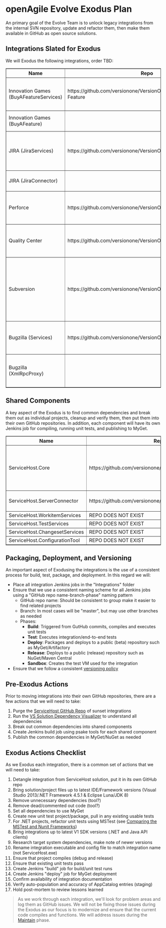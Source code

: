 # openAgile Evolve Exodus Plan

An primary goal of the Evolve Team is to unlock legacy integrations from the internal SVN repository, update and refactor them, then make them available in GitHub as open source solutions.

## Integrations Slated for Exodus

We will Exodus the following integrations, order TBD:

<table border="1" width="100%">
	<tr>
		<th>Name</th>
		<th>Repo</th>
		<th>Dependencies</th>
		<th>Notes</th>
	</tr>
	<tr>
		<td>Innovation Games (BuyAFeatureServices)</td>
		<td>https://github.com/versionone/VersionOne.Integration.Buy-A-Feature</td>
		<td>VersionOne.BuyAFeature</br>VersionOne.ServerConnector</br>VersionOne.ServiceHost.Core</br>Microsoft.Practices</br>Ninject</td>
		<td>Repo contains documentation only.</td>
	</tr>
	<tr>
		<td>Innovation Games (BuyAFeature)</td>
		<td></td>
		<td>VersionOne.ServiceHost.Core</br>Microsoft.Practices</td>
		<td>Repo contains documentation only.</td>
	</tr>
	<tr>
		<td>JIRA (JiraServices)</td>
		<td>https://github.com/versionone/VersionOne.Integration.JIRA</td>
		<td>VersionOne.Jira.Proxy/Connector</br>VersionOne.SDK.APIClient</br>VersionOne.ServerConnector</br>VersionOne.ServiceHost.Core</br>VersionOne.ServiceHost.WorkitemServices</br>Ninject</td>
		<td>Repo contains documentation only.</td>
	</tr>
	<tr>
		<td>JIRA (JiraConnector)</td>
		<td></td>
		<td>VersionOne.ServiceHost.WorkitemServices</td>
		<td>Repo contains documentation only.</td>
	</tr>
	<tr>
		<td>Perforce</td>
		<td>https://github.com/versionone/VersionOne.Integration.Perforce</td>
		<td>VersionOne.ServiceHost.Core</br>VersionOne.ServiceHost.SourceServices</br>Ninject</br>p4api</br>p4dn</td>
		<td>Repo contains documentation only.</td>
	</tr>
	<tr>
		<td>Quality Center</td>
		<td>https://github.com/versionone/VersionOne.Integration.QualityCenter</td>
		<td>VersionOne.ServiceHost.Core</br>VersionOne.ServiceHost.TestServices</br>VersionOne.ServiceHost.WorkitemServices</br>Interop.TDAPIOLEib</br>Ninject</td>
		<td>Repo contains documentation only.</td>
	</tr>
	<tr>
		<td>Subversion</td>
		<td>https://github.com/versionone/VersionOne.Integration.Subversion</td>
		<td>VersionOne.SDK.APIClient</br>VersionOne.ServiceHost.Core</br>log4net</br>Newtonsoft.Json</br>Ninject</br>OAuth2Client</br>SharpSvn</br>SharpSvn.UI</br>FSharp.Data</br>FSharp.Data.DesignTime</td>
		<td>Source code is in repo, buts needs cleanup and verification.</td>
	</tr>
	<tr>
		<td>Bugzilla (Services)</td>
		<td>https://github.com/versionone/VersionOne.Integration.Bugzilla</td>
		<td>VersionOne.Bugzilla.XmlRpcProxy</br>VersionOne.ServiceHost.Core</br>VersionOne.ServiceHost.WorkitemServices</br>Ninject</td>
		<td>Perl scripts code is in repo, but ServiceHost code is not.</td>
	</tr>
	<tr>
		<td>Bugzilla (XmlRpcProxy)</td>
		<td></td>
		<td>CookComuting.XmlRpcV2</td>
		<td>Perl scripts code is in repo, but ServiceHost code is not.</td>
	</tr>
</table>

## Shared Components

A key aspect of the Exodus is to find common dependencies and break them out as individual projects, cleanup and verify them, then put them into their own GitHub repositories. In addition, each component will have its own Jenkins job for compiling, running unit tests, and publishing to MyGet.

<table border="1" width="100%">
	<tr>
		<th>Name</th>
		<th>Repo</th>
		<th>Notes</th>
	</tr>
	<tr>
		<td>ServiceHost.Core</td>
		<td>https://github.com/versionone/VersionOne.ServiceHost.Core</td>
		<td>Source code is in repo, buts needs cleanup and verification.</td>
	</tr>
	<tr>
		<td>ServiceHost.ServerConnector</td>
		<td>https://github.com/versionone/Platform.V1.ServerConnector</td>
		<td>Need to change repo name.</td>
	</tr>
	<tr>
		<td>ServiceHost.WorkitemServices</td>
		<td>REPO DOES NOT EXIST</td>
		<td></td>
	</tr>
	<tr>
		<td>ServiceHost.TestServices</td>
		<td>REPO DOES NOT EXIST</td>
		<td></td>
	</tr>
	<tr>
		<td>ServiceHost.ChangesetServices</td>
		<td>REPO DOES NOT EXIST</td>
		<td></td>
	</tr>
	<tr>
		<td>ServiceHost.ConfigurationTool</td>
		<td>REPO DOES NOT EXIST</td>
		<td></td>
	</tr>
</table>

## Packaging, Deployment, and Versioning

An important aspect of Exodusing the integrations is the use of a consistent process for build, test, package, and deployment. In this regard we will:

* Place all integration Jenkins jobs in the "Integrations" folder
* Ensure that we use a consistent naming scheme for all Jenkins jobs using a "GitHub repo name-branch-phase" naming pattern
	* GitHub repo name: Should be consistent to group make it easier to find related projects
	* Branch: In most cases will be "master", but may use other branches as needed
	* Phases:
		* **Build**: Triggered from GutHub commits, compiles and executes unit tests
		* **Test**: Executes integration/end-to-end tests
		* **Deploy**: Packages and deploys to a public (beta) repository such as MyGet/Artifactory
		* **Release**: Deploys to a public (release) repository such as NuGet/Maven Central
		* **Sandbox**: Creates the test VM used for the integration
* Ensure that we follow a consistent [versioning policy](https://github.com/versionone/openAgile/blob/master/VersionOne/Artifacts/VersioningPolicy.md)


## Pre-Exodus Actions

Prior to moving integrations into their own GitHub repositories, there are a few actions that we will need to take:

1. Purge the [ServiceHost GitHub Repo](https://github.com/versionone/ServiceHost) of sunset integrations
2. Run the [VS Solution Dependency Visualizer](http://www.devio.at/index.php/vsslndepvis) to understand all dependencies
3. Break out common dependencies into shared components
4. Create Jenkins build job using psake tools for each shared component
4. Publish the common dependencies in MyGet/NuGet as needed
 
## Exodus Actions Checklist

As we Exodus each integration, there is a common set of actions that we will need to take:

1. Detangle integration from ServiceHost solution, put it in its own GitHub repo
2. Bring solution/project files up to latest IDE/Framework versions (Visual Studio 2013/.NET Framework 4.5.1 & Eclipse Luna/JDK 8)
3. Remove unnecessary dependencies (tool?)
4. Remove dead/commented out code (tool?)
5. Set all dependencies to use MyGet
6. Create new unit test project/package, pull in any existing usable tests
7. For .NET projects, refactor unit tests using MSTest (see [Comparing the MSTest and Nunit Frameworks](http://blogs.msdn.com/b/nnaderi/archive/2007/02/01/mstest-vs-nunit-frameworks.aspx))
8. Bring integrations up to latest V1 SDK versions (.NET and Java API clients)
9. Research target system dependencies, make note of newer versions
10. Rename integration executable and config file to match integration name (not ServiceHost.exe)
11. Ensure that project compiles (debug and release)
12. Ensure that existing unit tests pass
13. Create Jenkins "build" job for build/unit test runs
14. Create Jenkins "deploy" job for MyGet deployment
14. Confirm availability of integration documentation
15. Verify auto-population and accuracy of AppCatalog entries (staging)
16. Hold post-mortem to review lessons learned

> As we work through each integration, we'll look for problem areas and log them as GitHub issues. We will not be fixing those issues during the Exodus as our focus is to modernize and ensure that the current code compiles and functions. We will address issues during the [Maintain](https://github.com/versionone/openAgile/blob/master/Evolve/Maintain.md) phase.